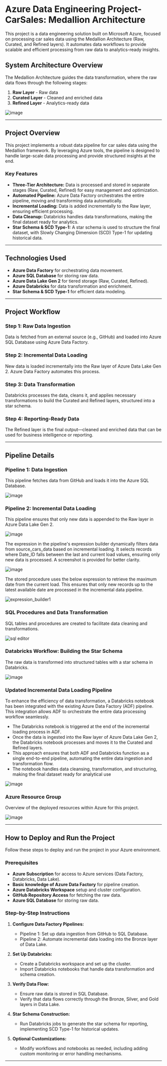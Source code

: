 # **Azure Data Engineering Project-CarSales: Medallion Architecture**

This project is a data engineering solution built on Microsoft Azure, focused on processing car sales data using the Medallion Architecture (Raw, Curated, and Refined layers). It automates data workflows to provide scalable and efficient processing from raw data to analytics-ready insights.

## **System Architecture Overview**

The Medallion Architecture guides the data transformation, where the raw data flows through the following stages:

1. **Raw Layer** - Raw data
2. **Curated Layer** - Cleaned and enriched data
3. **Refined Layer** - Analytics-ready data

![image](https://github.com/user-attachments/assets/9842d4b4-3ef2-4522-98e4-2e866a467efc)

---

## **Project Overview**

This project implements a robust data pipeline for car sales data using the Medallion framework. By leveraging Azure tools, the pipeline is designed to handle large-scale data processing and provide structured insights at the end.

### **Key Features**

- **Three-Tier Architecture:** Data is processed and stored in separate stages (Raw, Curated, Refined) for easy management and optimization.
- **Automated Pipeline:** Azure Data Factory orchestrates the entire pipeline, moving and transforming data automatically.
- **Incremental Loading:** Data is added incrementally to the Raw layer, ensuring efficient processing.
- **Data Cleanup:** Databricks handles data transformations, making the final dataset ready for analytics.
- **Star Schema & SCD Type-1:** A star schema is used to structure the final dataset, with Slowly Changing Dimension (SCD) Type-1 for updating historical data.

---

## **Technologies Used**

- **Azure Data Factory** for orchestrating data movement.
- **Azure SQL Database** for storing raw data.
- **Azure Data Lake Gen 2** for tiered storage (Raw, Curated, Refined).
- **Azure Databricks** for data transformation and enrichment.
- **Star Schema & SCD Type-1** for efficient data modeling.

---

## **Project Workflow**

### **Step 1: Raw Data Ingestion**
Data is fetched from an external source (e.g., GitHub) and loaded into Azure SQL Database using Azure Data Factory.

### **Step 2: Incremental Data Loading**
New data is loaded incrementally into the Raw layer of Azure Data Lake Gen 2. Azure Data Factory automates this process.

### **Step 3: Data Transformation**
Databricks processes the data, cleans it, and applies necessary transformations to build the Curated and Refined layers, structured into a star schema.

### **Step 4: Reporting-Ready Data**
The Refined layer is the final output—cleaned and enriched data that can be used for business intelligence or reporting.

---

## **Pipeline Details**

### **Pipeline 1: Data Ingestion**

This pipeline fetches data from GitHub and loads it into the Azure SQL Database.

![image](https://github.com/user-attachments/assets/69ea4d58-c5d7-4361-b1e1-4b0ed59f07ae)

### **Pipeline 2: Incremental Data Loading**

This pipeline ensures that only new data is appended to the Raw layer in Azure Data Lake Gen 2.

![image](https://github.com/user-attachments/assets/d7523b3a-d934-43d1-b872-6d06b18efad6)

The expression in the pipeline's expression builder dynamically filters data from source_cars_data based on incremental loading. It selects records where Date_ID falls between the last and current load values, ensuring only new data is processed. A screenshot is provided for better clarity.

![image](https://github.com/user-attachments/assets/a3338793-d369-416c-9dfe-aa2d8ddc9be9)

The stored procedure uses the below expression to retrieve the maximum date from the current load. This ensures that only new records up to the latest available date are processed in the incremental data pipeline.

![expression_builder1](https://github.com/Bhumin-Patel029/CarsProject_Images/blob/main/Stored_Procdedure_Expression_Builder.png)

### **SQL Procedures and Data Transformation**

SQL tables and procedures are created to facilitate data cleaning and transformations.

![sql editor](https://github.com/Bhumin-Patel029/CarsProject_Images/blob/main/SQL_Editor.png)

### **Databricks Workflow: Building the Star Schema**

The raw data is transformed into structured tables with a star schema in Databricks.

![image](https://github.com/user-attachments/assets/d9b4f062-75ae-40f7-b8bc-81d39efdef7d)

### **Updated Incremental Data Loading Pipeline**

To enhance the efficiency of data transformation, a Databricks notebook has been integrated with the existing Azure Data Factory (ADF) pipeline. This integration allows ADF to orchestrate the entire data processing workflow seamlessly.

- The Databricks notebook is triggered at the end of the incremental loading process in ADF.
- Once the data is ingested into the Raw layer of Azure Data Lake Gen 2, the Databricks notebook processes and moves it to the Curated and Refined layers.
- This approach ensures that both ADF and Databricks function as a single end-to-end pipeline, automating the entire data ingestion and transformation flow.
- The notebook handles data cleansing, transformation, and structuring, making the final dataset ready for analytical use

![image](https://github.com/user-attachments/assets/fb772b49-3815-429b-aa83-3ba6ba49ab3c)

### **Azure Resource Group**

Overview of the deployed resources within Azure for this project.

![image](https://github.com/user-attachments/assets/9f64d999-b3df-4750-b33a-36cc11195461)

---

## **How to Deploy and Run the Project**

Follow these steps to deploy and run the project in your Azure environment.

### **Prerequisites**
- **Azure Subscription** for access to Azure services (Data Factory, Databricks, Data Lake).
- **Basic knowledge of Azure Data Factory** for pipeline creation.
- **Azure Databricks Workspace** setup and cluster configuration.
- **GitHub Repository Access** for fetching the raw data.
- **Azure SQL Database** for storing raw data.

### **Step-by-Step Instructions**

1. **Configure Data Factory Pipelines:**
   - Pipeline 1: Set up data ingestion from GitHub to SQL Database.
   - Pipeline 2: Automate incremental data loading into the Bronze layer of Data Lake.

2. **Set Up Databricks:**
   - Create a Databricks workspace and set up the cluster.
   - Import Databricks notebooks that handle data transformation and schema creation.

3. **Verify Data Flow:**
   - Ensure raw data is stored in SQL Database.
   - Verify that data flows correctly through the Bronze, Silver, and Gold layers in Data Lake.

4. **Star Schema Construction:**
   - Run Databricks jobs to generate the star schema for reporting, implementing SCD Type-1 for historical updates.

5. **Optional Customizations:**
   - Modify workflows and notebooks as needed, including adding custom monitoring or error handling mechanisms.

---
